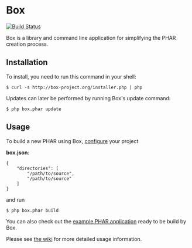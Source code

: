 # Box

[![Build Status](https://travis-ci.org/kherge/Box.png?branch=1.0)](https://travis-ci.org/kherge/Box)

Box is a library and command line application for simplifying the PHAR creation process.

## Installation

To install, you need to run this command in your shell:

    $ curl -s http://box-project.org/installer.php | php

Updates can later be performed by running Box's update command:

    $ php box.phar update

## Usage

To build a new PHAR using Box, [configure][configure] your project

**box.json**:

    {
        "directories": [
            "/path/to/source",
            "/path/to/source"
        ]
    }

and run

    $ php box.phar build

You can also check out the [example PHAR application][example] ready to be build by Box.

Please see [the wiki][wiki] for more detailed usage information.

[configure]: https://github.com/kherge/Box/wiki/Configuration
[example]: https://github.com/kherge/BoxExample
[wiki]: https://github.com/kherge/Box/wiki

